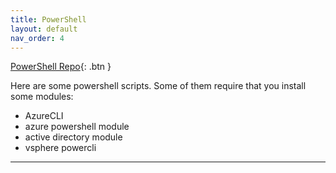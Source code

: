 ```yaml
---
title: PowerShell
layout: default
nav_order: 4
---
```


[PowerShell Repo](https://github.com/pennyberry/Public/tree/main/powershell){: .btn }

Here are some powershell scripts. Some of them require that you install some modules:

- AzureCLI 
- azure powershell module
- active directory module
- vsphere powercli

----

[Terraform]: https://github.com/pennyberry/Public/tree/main/terraform
[Configuring Your Local Machine]: https://github.com/pennyberry/Public/tree/main/local_machine_config_scripts
[Azure CLI Scripts]: https://github.com/pennyberry/Public/tree/main/azure_cli
[pennyberry1@gmail.com]: pennyberry1@gmail.com
[Instagram]: https://www.instagram.com/tallkidssuck/
[Github]: https://github.com/pennyberry